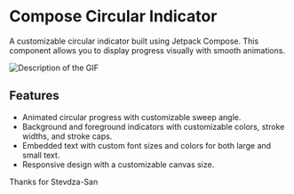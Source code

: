 # Compose Circular Indicator

A customizable circular indicator built using Jetpack Compose. This component allows you to display progress visually with smooth animations. 


![Description of the GIF](assets/v.gif)




## Features

- Animated circular progress with customizable sweep angle.
- Background and foreground indicators with customizable colors, stroke widths, and stroke caps.
- Embedded text with custom font sizes and colors for both large and small text.
- Responsive design with a customizable canvas size.

Thanks for Stevdza-San
